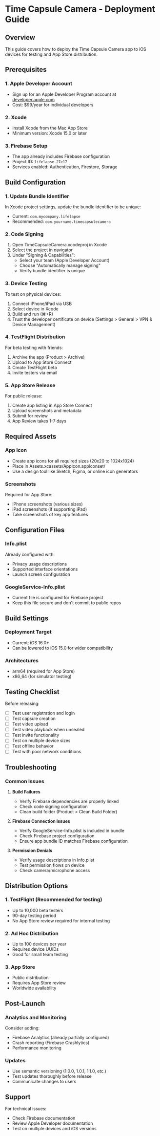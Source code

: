 # Time Capsule Camera - Deployment Guide

## Overview
This guide covers how to deploy the Time Capsule Camera app to iOS devices for testing and App Store distribution.

## Prerequisites

### 1. Apple Developer Account
- Sign up for an Apple Developer Program account at [developer.apple.com](https://developer.apple.com)
- Cost: $99/year for individual developers

### 2. Xcode
- Install Xcode from the Mac App Store
- Minimum version: Xcode 15.0 or later

### 3. Firebase Setup
- The app already includes Firebase configuration
- Project ID: `lifelapse-27e17`
- Services enabled: Authentication, Firestore, Storage

## Build Configuration

### 1. Update Bundle Identifier
In Xcode project settings, update the bundle identifier to be unique:
- Current: `com.mycompany.lifelapse`
- Recommended: `com.yourname.timecapsulecamera`

### 2. Code Signing
1. Open TimeCapsuleCamera.xcodeproj in Xcode
2. Select the project in navigator
3. Under "Signing & Capabilities":
   - Select your team (Apple Developer Account)
   - Choose "Automatically manage signing"
   - Verify bundle identifier is unique

### 3. Device Testing
To test on physical devices:
1. Connect iPhone/iPad via USB
2. Select device in Xcode
3. Build and run (⌘+R)
4. Trust the developer certificate on device (Settings > General > VPN & Device Management)

### 4. TestFlight Distribution
For beta testing with friends:
1. Archive the app (Product > Archive)
2. Upload to App Store Connect
3. Create TestFlight beta
4. Invite testers via email

### 5. App Store Release
For public release:
1. Create app listing in App Store Connect
2. Upload screenshots and metadata
3. Submit for review
4. App Review takes 1-7 days

## Required Assets

### App Icon
- Create app icons for all required sizes (20x20 to 1024x1024)
- Place in Assets.xcassets/AppIcon.appiconset/
- Use a design tool like Sketch, Figma, or online icon generators

### Screenshots
Required for App Store:
- iPhone screenshots (various sizes)
- iPad screenshots (if supporting iPad)
- Take screenshots of key app features

## Configuration Files

### Info.plist
Already configured with:
- Privacy usage descriptions
- Supported interface orientations
- Launch screen configuration

### GoogleService-Info.plist
- Current file is configured for Firebase project
- Keep this file secure and don't commit to public repos

## Build Settings

### Deployment Target
- Current: iOS 16.0+
- Can be lowered to iOS 15.0 for wider compatibility

### Architectures
- arm64 (required for App Store)
- x86_64 (for simulator testing)

## Testing Checklist

Before releasing:
- [ ] Test user registration and login
- [ ] Test capsule creation
- [ ] Test video upload
- [ ] Test video playback when unsealed
- [ ] Test invite functionality
- [ ] Test on multiple device sizes
- [ ] Test offline behavior
- [ ] Test with poor network conditions

## Troubleshooting

### Common Issues

1. **Build Failures**
   - Verify Firebase dependencies are properly linked
   - Check code signing configuration
   - Clean build folder (Product > Clean Build Folder)

2. **Firebase Connection Issues**
   - Verify GoogleService-Info.plist is included in bundle
   - Check Firebase project configuration
   - Ensure app bundle ID matches Firebase configuration

3. **Permission Denials**
   - Verify usage descriptions in Info.plist
   - Test permission flows on device
   - Check camera/microphone access

## Distribution Options

### 1. TestFlight (Recommended for testing)
- Up to 10,000 beta testers
- 90-day testing period
- No App Store review required for internal testing

### 2. Ad Hoc Distribution
- Up to 100 devices per year
- Requires device UUIDs
- Good for small team testing

### 3. App Store
- Public distribution
- Requires App Store review
- Worldwide availability

## Post-Launch

### Analytics and Monitoring
Consider adding:
- Firebase Analytics (already partially configured)
- Crash reporting (Firebase Crashlytics)
- Performance monitoring

### Updates
- Use semantic versioning (1.0.0, 1.0.1, 1.1.0, etc.)
- Test updates thoroughly before release
- Communicate changes to users

## Support

For technical issues:
- Check Firebase documentation
- Review Apple Developer documentation
- Test on multiple devices and iOS versions